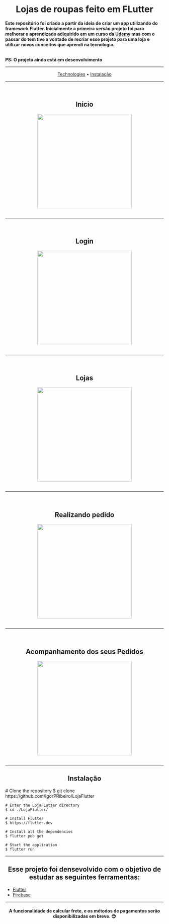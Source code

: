 <h1 align="center" >
    Lojas de roupas feito em FLutter
</h1>
<strong>
      Este repositório foi criado a partir da ideia de criar um app utilizando do framework Flutter. Inicialmente a primeira versão projeto foi para melhorar o aprendizado adiquirido em um curso da <a href="https://www.udemy.com/course/curso-completo-flutter-app-android-ios/">Udemy</a> mas com o passar do tem tive a vontade de recriar esse projeto para uma loja e utilizar novos conceitos que aprendi na tecnologia.<br></br>                                                                                                               

<p>PS: O projeto ainda está em desenvolvimento</p>
</strong> 
<hr>

<p align="center">
  <a href="#igor-technologies">Technologies</a> • 
  <a href="#igor-instalacao">Instalação</a>
</p>
<hr>

<br>
    <div align="center">
        <h2 align="center">Inicio</h2>
        <img  src="./github/videos/initial.gif" width="300px" height="auto" />
    </div>
</br>
<hr>

<br>
    <div align="center">
        <h2 align="center">Login</h2>
        <img  src="./github/videos/login.gif" width="300px" height="auto" />
    </div>
</br>
<hr>

<br>
    <div align="center">
        <h2 align="center">Lojas</h2>
        <img  src="./github/videos/lojas.gif" width="300px" height="auto" />
    </div>
</br>

<hr>


<br>
    <div align="center">
        <h2 align="center">Realizando pedido</h2>
        <img  src="./github/videos/pedido.gif" width="300px" height="auto" />
    </div>
</br>
<hr>

<br>
    <div align="center">
        <h2 align="center">Acompanhamento dos seus Pedidos</h2>
        <img  src="./github/videos/pdRealizado.gif" width="300px" height="auto" />
    </div>
</br>


<hr>

<div id="igor-instalacao">
    <h2 align="center">Instalação </h2>
    # Clone the repository
    $ git clone https://github.com/IgorPRibeiro/LojaFlutter

    # Enter the LojaFLutter directory
    $ cd ./LojaFlutter/

    # Install Flutter
    $ https://flutter.dev

    # Install all the dependencies
    $ flutter pub get

    # Start the application
    $ flutter run
</div>

<hr>

<div id="igor-technologies">
    <h2 align="center">Esse projeto foi densevolvido com o objetivo de estudar as seguintes ferramentas: </h2>
    <ul>
      <li><a href="https://flutter.dev">Flutter</a></li>
      <li><a href="https://firebase.google.com/?hl=pt-br">Firebase</a></li>
    </ul>
</div>
<hr>
<div>

  <h4 align="center">A funcionalidade de calcular frete, e os métodos de pagamentos serão disponibilizadas em breve. 😊</h4>

</div>
